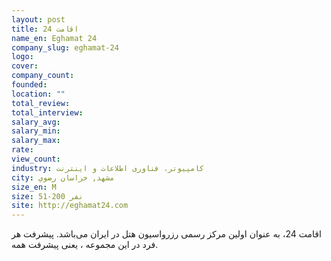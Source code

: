 ```yaml
---
layout: post
title: اقامت 24
name_en: Eghamat 24
company_slug: eghamat-24
logo: 
cover: 
company_count:
founded:
location: ""
total_review: 
total_interview: 
salary_avg: 
salary_min: 
salary_max: 
rate: 
view_count: 
industry: کامپیوتر، فناوری اطلاعات و اینترنت
city: مشهد, خراسان رضوي
size_en: M
size: 51-200 نفر
site: http://eghamat24.com
---
```


اقامت 24، به عنوان اولین مرکز رسمی رزرواسیون هتل در ایران می‌باشد.  پیشرفت هر فرد در این مجموعه ، یعنی پیشرفت همه.
